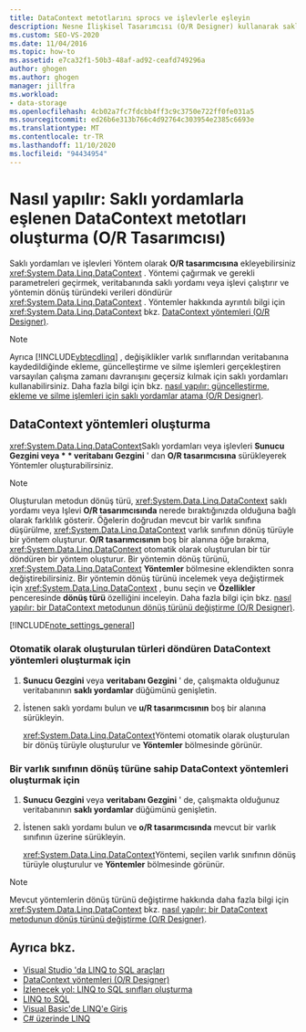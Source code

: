 ```yaml
---
title: DataContext metotlarını sprocs ve işlevlerle eşleyin
description: Nesne İlişkisel Tasarımcısı (O/R Designer) kullanarak saklı yordamlarla (sprocs) ve işlevlerle eşlenen DataContext yöntemleri oluşturmayı öğrenin.
ms.custom: SEO-VS-2020
ms.date: 11/04/2016
ms.topic: how-to
ms.assetid: e7ca32f1-50b3-48af-ad92-ceafd749296a
author: ghogen
ms.author: ghogen
manager: jillfra
ms.workload:
- data-storage
ms.openlocfilehash: 4cb02a7fc7fdcbb4ff3c9c3750e722ff0fe031a5
ms.sourcegitcommit: ed26b6e313b766c4d92764c303954e2385c6693e
ms.translationtype: MT
ms.contentlocale: tr-TR
ms.lasthandoff: 11/10/2020
ms.locfileid: "94434954"
---
```

# <a name="how-to-create-datacontext-methods-mapped-to-stored-procedures-and-functions-or-designer"></a>Nasıl yapılır: Saklı yordamlarla eşlenen DataContext metotları oluşturma (O/R Tasarımcısı)

Saklı yordamları ve işlevleri Yöntem olarak **O/R tasarımcısına** ekleyebilirsiniz <xref:System.Data.Linq.DataContext> . Yöntemi çağırmak ve gerekli parametreleri geçirmek, veritabanında saklı yordamı veya işlevi çalıştırır ve yöntemin dönüş türündeki verileri döndürür <xref:System.Data.Linq.DataContext> . Yöntemler hakkında ayrıntılı bilgi için <xref:System.Data.Linq.DataContext> bkz. [DataContext yöntemleri (O/R Designer)](../data-tools/datacontext-methods-o-r-designer.md).

> [!NOTE]
> Ayrıca [!INCLUDE[vbtecdlinq](../data-tools/includes/vbtecdlinq_md.md)] , değişiklikler varlık sınıflarından veritabanına kaydedildiğinde ekleme, güncelleştirme ve silme işlemleri gerçekleştiren varsayılan çalışma zamanı davranışını geçersiz kılmak için saklı yordamları kullanabilirsiniz. Daha fazla bilgi için bkz. [nasıl yapılır: güncelleştirme, ekleme ve silme işlemleri için saklı yordamlar atama (O/R Designer)](../data-tools/how-to-assign-stored-procedures-to-perform-updates-inserts-and-deletes-o-r-designer.md).

## <a name="create-datacontext-methods"></a>DataContext yöntemleri oluşturma

<xref:System.Data.Linq.DataContext>Saklı yordamları veya işlevleri <strong>Sunucu Gezgini veya * * veritabanı Gezgini</strong> ' dan **O/R tasarımcısına** sürükleyerek Yöntemler oluşturabilirsiniz.

> [!NOTE]
> Oluşturulan metodun dönüş türü, <xref:System.Data.Linq.DataContext> saklı yordamı veya Işlevi **O/R tasarımcısında** nerede bıraktığınızda olduğuna bağlı olarak farklılık gösterir. Öğelerin doğrudan mevcut bir varlık sınıfına düşürülme, <xref:System.Data.Linq.DataContext> varlık sınıfının dönüş türüyle bir yöntem oluşturur. **O/R tasarımcısının** boş bir alanına öğe bırakma, <xref:System.Data.Linq.DataContext> otomatik olarak oluşturulan bir tür döndüren bir yöntem oluşturur. Bir yöntemin dönüş türünü, <xref:System.Data.Linq.DataContext> **Yöntemler** bölmesine eklendikten sonra değiştirebilirsiniz. Bir yöntemin dönüş türünü incelemek veya değiştirmek için <xref:System.Data.Linq.DataContext> , bunu seçin ve **Özellikler** penceresinde **dönüş türü** özelliğini inceleyin. Daha fazla bilgi için bkz. [nasıl yapılır: bir DataContext metodunun dönüş türünü değiştirme (O/R Designer)](../data-tools/how-to-change-the-return-type-of-a-datacontext-method-o-r-designer.md).

[!INCLUDE[note_settings_general](../data-tools/includes/note_settings_general_md.md)]

### <a name="to-create-datacontext-methods-that-return-automatically-generated-types"></a>Otomatik olarak oluşturulan türleri döndüren DataContext yöntemleri oluşturmak için

1. **Sunucu Gezgini** veya **veritabanı Gezgini** ' de, çalışmakta olduğunuz veritabanının **saklı yordamlar** düğümünü genişletin.

2. İstenen saklı yordamı bulun ve **u/R tasarımcısının** boş bir alanına sürükleyin.

     <xref:System.Data.Linq.DataContext>Yöntemi otomatik olarak oluşturulan bir dönüş türüyle oluşturulur ve **Yöntemler** bölmesinde görünür.

### <a name="to-create-datacontext-methods-that-have-the-return-type-of-an-entity-class"></a>Bir varlık sınıfının dönüş türüne sahip DataContext yöntemleri oluşturmak için

1. **Sunucu Gezgini** veya **veritabanı Gezgini** ' de, çalışmakta olduğunuz veritabanının **saklı yordamlar** düğümünü genişletin.

2. İstenen saklı yordamı bulun ve **o/R tasarımcısında** mevcut bir varlık sınıfının üzerine sürükleyin.

     <xref:System.Data.Linq.DataContext>Yöntemi, seçilen varlık sınıfının dönüş türüyle oluşturulur ve **Yöntemler** bölmesinde görünür.

> [!NOTE]
> Mevcut yöntemlerin dönüş türünü değiştirme hakkında daha fazla bilgi için <xref:System.Data.Linq.DataContext> bkz. [nasıl yapılır: bir DataContext metodunun dönüş türünü değiştirme (O/R Designer)](../data-tools/how-to-change-the-return-type-of-a-datacontext-method-o-r-designer.md).

## <a name="see-also"></a>Ayrıca bkz.

- [Visual Studio 'da LINQ to SQL araçları](../data-tools/linq-to-sql-tools-in-visual-studio2.md)
- [DataContext yöntemleri (O/R Designer)](../data-tools/datacontext-methods-o-r-designer.md)
- [İzlenecek yol: LINQ to SQL sınıfları oluşturma](how-to-create-linq-to-sql-classes-mapped-to-tables-and-views-o-r-designer.md)
- [LINQ to SQL](/dotnet/framework/data/adonet/sql/linq/index)
- [Visual Basic'de LINQ'e Giriş](/dotnet/visual-basic/programming-guide/language-features/linq/introduction-to-linq)
- [C# üzerinde LINQ](/dotnet/csharp/linq/linq-in-csharp)
